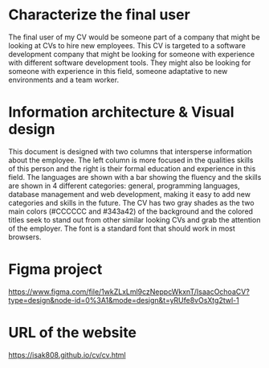 # Characterize the final user
The final user of my CV would be someone part of a company that might be looking at CVs to hire new employees. This CV is targeted to a software development company that might be looking for someone with experience with different software development tools. They might also be looking for someone with experience in this field, someone adaptative to new environments and a team worker.

# Information architecture & Visual design
This document is designed with two columns that intersperse information about the employee. The left column is more focused in the qualities skills of this person and the right is their formal education and experience in this field. The languages are shown with a bar showing the fluency and the skills are shown in 4 different categories: general, programming languages, database management and web development, making it easy to add new categories and skills in the future.
The CV has two gray shades as the two main colors (#CCCCCC and #343a42) of the background and the colored titles seek to stand out from other similar looking CVs and grab the attention of the employer. The font is a standard font that should work in most browsers.

# Figma project
https://www.figma.com/file/1wkZLxLml9czNeppcWkxnT/IsaacOchoaCV?type=design&node-id=0%3A1&mode=design&t=yRUfe8vOsXtg2twl-1

# URL of the website
https://isak808.github.io/cv/cv.html
